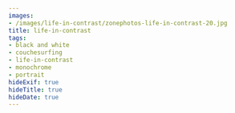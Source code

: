 ```yaml
---
images:
- /images/life-in-contrast/zonephotos-life-in-contrast-20.jpg
title: life-in-contrast
tags:
- black and white
- couchesurfing
- life-in-contrast
- monochrome
- portrait
hideExif: true
hideTitle: true
hideDate: true
---
```

